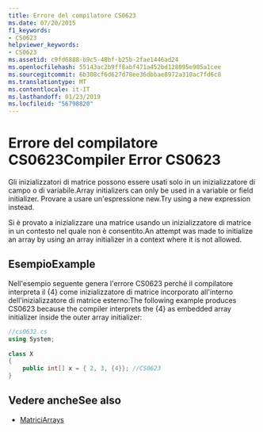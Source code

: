 ```yaml
---
title: Errore del compilatore CS0623
ms.date: 07/20/2015
f1_keywords:
- CS0623
helpviewer_keywords:
- CS0623
ms.assetid: c9fd6888-b9c5-48bf-b25b-2fae1446ad24
ms.openlocfilehash: 55143ac2b9ff8abf471a452bd128095e905a1cee
ms.sourcegitcommit: 6b308cf6d627d78ee36dbbae8972a310ac7fd6c8
ms.translationtype: MT
ms.contentlocale: it-IT
ms.lasthandoff: 01/23/2019
ms.locfileid: "56798820"
---
```

# <a name="compiler-error-cs0623"></a><span data-ttu-id="3501e-102">Errore del compilatore CS0623</span><span class="sxs-lookup"><span data-stu-id="3501e-102">Compiler Error CS0623</span></span>
<span data-ttu-id="3501e-103">Gli inizializzatori di matrice possono essere usati solo in un inizializzatore di campo o di variabile.</span><span class="sxs-lookup"><span data-stu-id="3501e-103">Array initializers can only be used in a variable or field initializer.</span></span> <span data-ttu-id="3501e-104">Provare a usare un'espressione new.</span><span class="sxs-lookup"><span data-stu-id="3501e-104">Try using a new expression instead.</span></span>  
  
 <span data-ttu-id="3501e-105">Si è provato a inizializzare una matrice usando un inizializzatore di matrice in un contesto nel quale non è consentito.</span><span class="sxs-lookup"><span data-stu-id="3501e-105">An attempt was made to initialize an array by using an array initializer in a context where it is not allowed.</span></span>  
  
## <a name="example"></a><span data-ttu-id="3501e-106">Esempio</span><span class="sxs-lookup"><span data-stu-id="3501e-106">Example</span></span>  
 <span data-ttu-id="3501e-107">Nell'esempio seguente genera l'errore CS0623 perché il compilatore interpreta il {4} come inizializzatore di matrice incorporato all'interno dell'inizializzatore di matrice esterno:</span><span class="sxs-lookup"><span data-stu-id="3501e-107">The following example produces CS0623 because the compiler interprets the {4} as embedded array initializer inside the outer array initializer:</span></span>  
  
```csharp  
//cs0632.cs  
using System;  
  
class X  
{  
    public int[] x = { 2, 3, {4}}; //CS0623  
}  
```  
  
## <a name="see-also"></a><span data-ttu-id="3501e-108">Vedere anche</span><span class="sxs-lookup"><span data-stu-id="3501e-108">See also</span></span>

- [<span data-ttu-id="3501e-109">Matrici</span><span class="sxs-lookup"><span data-stu-id="3501e-109">Arrays</span></span>](../../csharp/programming-guide/arrays/index.md)

